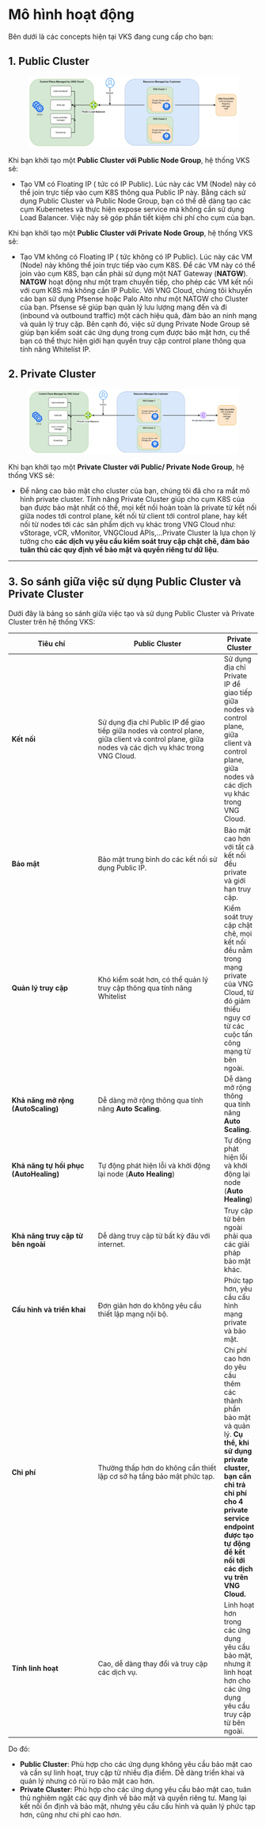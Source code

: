 # Mô hình hoạt động

Bên dưới là các concepts hiện tại VKS đang cung cấp cho bạn:

## **1. Public Cluster**

<figure><img src="../.gitbook/assets/image (692).png" alt=""><figcaption></figcaption></figure>

Khi bạn khởi tạo một **Public Cluster với Public Node Group**, hệ thống VKS sẽ:

* Tạo VM có Floating IP ( tức có IP Public). Lúc này các VM (Node) này có thể join trực tiếp vào cụm K8S thông qua Public IP này. Bằng cách sử dụng Public Cluster và Public Node Group, bạn có thể dễ dàng tạo các cụm Kubernetes và thực hiện expose service mà không cần sử dụng Load Balancer. Việc này sẽ góp phần tiết kiệm chi phí cho cụm của bạn.

Khi bạn khởi tạo một **Public Cluster với Private Node Group**, hệ thống VKS sẽ:

* Tạo VM không có Floating IP ( tức không có IP Public). Lúc này các VM (Node) này không thể join trực tiếp vào cụm K8S. Để các VM này có thể join vào cụm K8S, bạn cần phải sử dụng một NAT Gateway (**NATGW**). **NATGW** hoạt động như một trạm chuyển tiếp, cho phép các VM kết nối với cụm K8S mà không cần IP Public. Với VNG Cloud, chúng tôi khuyến cáo bạn sử dụng Pfsense hoặc Palo Alto như một NATGW cho Cluster của bạn. Pfsense sẽ giúp bạn quản lý lưu lượng mạng đến và đi (inbound và outbound traffic) một cách hiệu quả, đảm bảo an ninh mạng và quản lý truy cập. Bên cạnh đó, việc sử dụng Private Node Group sẽ giúp bạn kiểm soát các ứng dụng trong cụm được bảo mật hơn, cụ thể bạn có thể thực hiện giới hạn quyền truy cập control plane thông qua tính năng Whitelist IP.

## **2. Private Cluster**

<figure><img src="../.gitbook/assets/image (1) (1) (1) (1) (1) (1) (1) (1) (1) (1) (1) (1) (1) (1) (1) (1) (1) (1) (1) (1) (1).png" alt=""><figcaption></figcaption></figure>

Khi bạn khởi tạo một **Private Cluster với Public/ Private Node Group**, hệ thống VKS sẽ:

* Để nâng cao bảo mật cho cluster của bạn, chúng tôi đã cho ra mắt mô hình private cluster. Tính năng Private Cluster giúp cho cụm K8S của bạn được bảo mật nhất có thể, mọi kết nối hoàn toàn là private từ kết nối giữa nodes tới control plane, kết nối từ client tới control plane, hay kết nối từ nodes tới các sản phẩm dịch vụ khác trong VNG Cloud như: vStorage, vCR, vMonitor, VNGCloud APIs,...Private Cluster là lựa chọn lý tưởng cho **các dịch vụ yêu cầu kiểm soát truy cập chặt chẽ, đảm bảo tuân thủ các quy định về bảo mật và quyền riêng tư dữ liệu**.&#x20;

***

## 3. So sánh giữa việc sử dụng Public Cluster và Private Cluster

Dưới đây là bảng so sánh giữa việc tạo và sử dụng Public Cluster và Private Cluster trên hệ thống VKS:

<table data-full-width="false"><thead><tr><th width="176">Tiêu chí</th><th width="286">Public Cluster</th><th>Private Cluster</th></tr></thead><tbody><tr><td><strong>Kết nối</strong></td><td>Sử dụng địa chỉ Public IP để giao tiếp giữa nodes và control plane, giữa client và control plane, giữa nodes và các dịch vụ khác trong VNG Cloud.</td><td>Sử dụng địa chỉ Private IP để giao tiếp giữa nodes và control plane, giữa client và control plane, giữa nodes và các dịch vụ khác trong VNG Cloud.</td></tr><tr><td><strong>Bảo mật</strong></td><td>Bảo mật trung bình do các kết nối sử dụng Public IP.</td><td>Bảo mật cao hơn với tất cả kết nối đều private và giới hạn truy cập.</td></tr><tr><td><strong>Quản lý truy cập</strong></td><td>Khó kiểm soát hơn, có thể quản lý truy cập thông qua tính năng Whitelist</td><td>Kiểm soát truy cập chặt chẽ, mọi kết nối đều nằm trong mạng private của VNG Cloud, từ đó giảm thiểu nguy cơ từ các cuộc tấn công mạng từ bên ngoài.</td></tr><tr><td><strong>Khả năng mở rộng (AutoScaling)</strong></td><td>Dễ dàng mở rộng thông qua tính năng <strong>Auto Scaling</strong>.</td><td>Dễ dàng mở rộng thông qua tính năng <strong>Auto Scaling</strong>.</td></tr><tr><td><strong>Khả năng tự hồi phục (AutoHealing)</strong></td><td>Tự động phát hiện lỗi và khởi động lại node (<strong>Auto Healing</strong>)</td><td>Tự động phát hiện lỗi và khởi động lại node (<strong>Auto Healing</strong>)</td></tr><tr><td><strong>Khả năng truy cập từ bên ngoài</strong></td><td>Dễ dàng truy cập từ bất kỳ đâu với internet.</td><td>Truy cập từ bên ngoài phải qua các giải pháp bảo mật khác.</td></tr><tr><td><strong>Cấu hình và triển khai</strong></td><td>Đơn giản hơn do không yêu cầu thiết lập mạng nội bộ.</td><td>Phức tạp hơn, yêu cầu cấu hình mạng private và bảo mật.</td></tr><tr><td><strong>Chi phí</strong></td><td>Thường thấp hơn do không cần thiết lập cơ sở hạ tầng bảo mật phức tạp.</td><td>Chi phí cao hơn do yêu cầu thêm các thành phần bảo mật và quản lý. <strong>Cụ thể, khi sử dụng private cluster, bạn cần chi trả chi phí cho 4 private service endpoint được tạo tự động để kết nối tới các dịch vụ trên VNG Cloud.</strong></td></tr><tr><td><strong>Tính linh hoạt</strong></td><td>Cao, dễ dàng thay đổi và truy cập các dịch vụ.</td><td>Linh hoạt hơn trong các ứng dụng yêu cầu bảo mật, nhưng ít linh hoạt hơn cho các ứng dụng yêu cầu truy cập từ bên ngoài.</td></tr></tbody></table>

Do đó:&#x20;

* **Public Cluster**: Phù hợp cho các ứng dụng không yêu cầu bảo mật cao và cần sự linh hoạt, truy cập từ nhiều địa điểm. Dễ dàng triển khai và quản lý nhưng có rủi ro bảo mật cao hơn.
* **Private Cluster**: Phù hợp cho các ứng dụng yêu cầu bảo mật cao, tuân thủ nghiêm ngặt các quy định về bảo mật và quyền riêng tư. Mang lại kết nối ổn định và bảo mật, nhưng yêu cầu cấu hình và quản lý phức tạp hơn, cũng như chi phí cao hơn.
